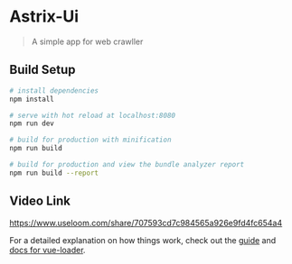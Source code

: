 # Astrix-Ui

> A simple app for web crawller
## Build Setup

``` bash
# install dependencies
npm install

# serve with hot reload at localhost:8080
npm run dev

# build for production with minification
npm run build

# build for production and view the bundle analyzer report
npm run build --report
```

## Video Link
https://www.useloom.com/share/707593cd7c984565a926e9fd4fc654a4

For a detailed explanation on how things work, check out the [guide](http://vuejs-templates.github.io/webpack/) and [docs for vue-loader](http://vuejs.github.io/vue-loader).